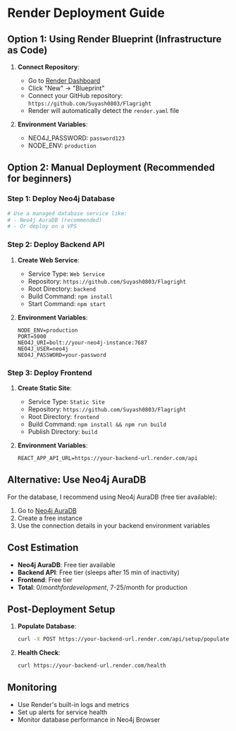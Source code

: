 # Render Deployment Guide

## Option 1: Using Render Blueprint (Infrastructure as Code)

1. **Connect Repository**: 
   - Go to [Render Dashboard](https://dashboard.render.com)
   - Click "New" → "Blueprint"
   - Connect your GitHub repository: `https://github.com/Suyash0803/Flagright`
   - Render will automatically detect the `render.yaml` file

2. **Environment Variables**:
   - NEO4J_PASSWORD: `password123`
   - NODE_ENV: `production`

## Option 2: Manual Deployment (Recommended for beginners)

### Step 1: Deploy Neo4j Database
```bash
# Use a managed database service like:
# - Neo4j AuraDB (recommended)
# - Or deploy on a VPS
```

### Step 2: Deploy Backend API
1. **Create Web Service**:
   - Service Type: `Web Service`
   - Repository: `https://github.com/Suyash0803/Flagright`
   - Root Directory: `backend`
   - Build Command: `npm install`
   - Start Command: `npm start`

2. **Environment Variables**:
   ```
   NODE_ENV=production
   PORT=5000
   NEO4J_URI=bolt://your-neo4j-instance:7687
   NEO4J_USER=neo4j
   NEO4J_PASSWORD=your-password
   ```

### Step 3: Deploy Frontend
1. **Create Static Site**:
   - Service Type: `Static Site`
   - Repository: `https://github.com/Suyash0803/Flagright`
   - Root Directory: `frontend`
   - Build Command: `npm install && npm run build`
   - Publish Directory: `build`

2. **Environment Variables**:
   ```
   REACT_APP_API_URL=https://your-backend-url.render.com/api
   ```

## Alternative: Use Neo4j AuraDB

For the database, I recommend using Neo4j AuraDB (free tier available):

1. Go to [Neo4j AuraDB](https://neo4j.com/cloud/platform/aura-graph-database/)
2. Create a free instance
3. Use the connection details in your backend environment variables

## Cost Estimation

- **Neo4j AuraDB**: Free tier available
- **Backend API**: Free tier (sleeps after 15 min of inactivity)
- **Frontend**: Free tier
- **Total**: $0/month for development, ~$7-25/month for production

## Post-Deployment Setup

1. **Populate Database**:
   ```bash
   curl -X POST https://your-backend-url.render.com/api/setup/populate
   ```

2. **Health Check**:
   ```bash
   curl https://your-backend-url.render.com/health
   ```

## Monitoring

- Use Render's built-in logs and metrics
- Set up alerts for service health
- Monitor database performance in Neo4j Browser